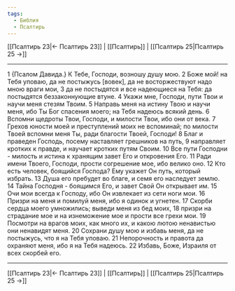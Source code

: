 ```yaml
---
tags:
  - Библия
  - Псалтирь
---
```

[[Псалтирь 23|← Псалтирь 23]] | [[Псалтирь]] | [[Псалтирь 25|Псалтирь 25 →]]

---
1 {Псалом Давида.} К Тебе, Господи, возношу душу мою.
2 Боже мой! на Тебя уповаю, да не постыжусь [вовек], да не восторжествуют надо мною враги мои,
3 да не постыдятся и все надеющиеся на Тебя: да постыдятся беззаконнующие втуне.
4 Укажи мне, Господи, пути Твои и научи меня стезям Твоим.
5 Направь меня на истину Твою и научи меня, ибо Ты Бог спасения моего; на Тебя надеюсь всякий день.
6 Вспомни щедроты Твои, Господи, и милости Твои, ибо они от века.
7 Грехов юности моей и преступлений моих не вспоминай; по милости Твоей вспомни меня Ты, ради благости Твоей, Господи!
8 Благ и праведен Господь, посему наставляет грешников на путь,
9 направляет кротких к правде, и научает кротких путям Своим.
10 Все пути Господни - милость и истина к хранящим завет Его и откровения Его.
11 Ради имени Твоего, Господи, прости согрешение мое, ибо велико оно.
12 Кто есть человек, боящийся Господа? Ему укажет Он путь, который избрать.
13 Душа его пребудет во благе, и семя его наследует землю.
14 Тайна Господня - боящимся Его, и завет Свой Он открывает им.
15 Очи мои всегда к Господу, ибо Он извлекает из сети ноги мои.
16 Призри на меня и помилуй меня, ибо я одинок и угнетен.
17 Скорби сердца моего умножились; выведи меня из бед моих,
18 призри на страдание мое и на изнеможение мое и прости все грехи мои.
19 Посмотри на врагов моих, как много их, и какою лютою ненавистью они ненавидят меня.
20 Сохрани душу мою и избавь меня, да не постыжусь, что я на Тебя уповаю.
21 Непорочность и правота да охраняют меня, ибо я на Тебя надеюсь.
22 Избавь, Боже, Израиля от всех скорбей его.

---
[[Псалтирь 23|← Псалтирь 23]] | [[Псалтирь]] | [[Псалтирь 25|Псалтирь 25 →]]